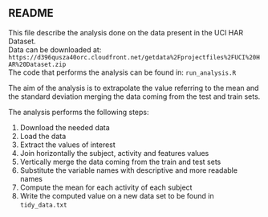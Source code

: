 ## README
This file describe the analysis done on the data present in the UCI HAR Dataset. <br />
Data can be downloaded at: `https://d396qusza40orc.cloudfront.net/getdata%2Fprojectfiles%2FUCI%20HAR%20Dataset.zip` <br />
The code that performs the analysis can be found in: `run_analysis.R`

The aim of the analysis is to extrapolate the value referring to the mean and the standard deviation merging 
the data coming from the test and train sets.

The analysis performs the following steps: <br />
1. Download the needed data <br />
2. Load the data <br />
3. Extract the values of interest <br />
4. Join horizontally the subject, activity and features values <br />
5. Vertically merge the data coming from the train and test sets <br />
6. Substitute the variable names with descriptive and more readable names <br />
7. Compute the mean for each activity of each subject <br />
8. Write the computed value on a new data set to be found in `tidy_data.txt` <br />
